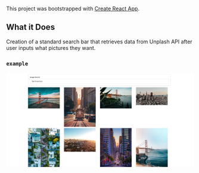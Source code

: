 This project was bootstrapped with [Create React App](https://github.com/facebook/create-react-app).

## What it Does

Creation of a standard search bar that retrieves data from Unplash API after user inputs what pictures they want.

### `example`

![San Francisco Bay](/screenshots/SF.png "San Francisco")
